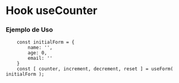# Hook useCounter

### Ejemplo de Uso
```
	const initialForm = {
		name: '',
		age: 0,
		email: ''
	}
	const [ counter, increment, decrement, reset ] = useForm( initialForm );
```
